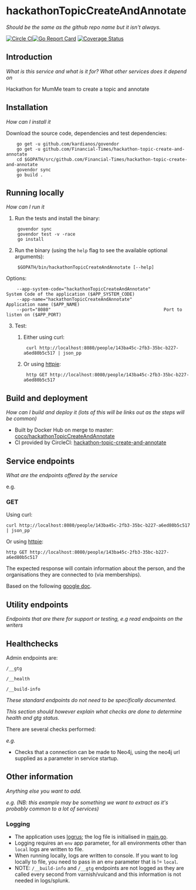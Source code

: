 # hackathonTopicCreateAndAnnotate
_Should be the same as the github repo name but it isn't always._

[![Circle CI](https://circleci.com/gh/Financial-Times/hackathon-topic-create-and-annotate/tree/master.png?style=shield)](https://circleci.com/gh/Financial-Times/hackathon-topic-create-and-annotate/tree/master)[![Go Report Card](https://goreportcard.com/badge/github.com/Financial-Times/hackathon-topic-create-and-annotate)](https://goreportcard.com/report/github.com/Financial-Times/hackathon-topic-create-and-annotate) [![Coverage Status](https://coveralls.io/repos/github/Financial-Times/hackathon-topic-create-and-annotate/badge.svg)](https://coveralls.io/github/Financial-Times/hackathon-topic-create-and-annotate)

## Introduction

_What is this service and what is it for? What other services does it depend on_

Hackathon for MumMe team to create a topic and annotate

## Installation
      
_How can I install it_

Download the source code, dependencies and test dependencies:

        go get -u github.com/kardianos/govendor
        go get -u github.com/Financial-Times/hackathon-topic-create-and-annotate
        cd $GOPATH/src/github.com/Financial-Times/hackathon-topic-create-and-annotate
        govendor sync
        go build .

## Running locally
_How can I run it_

1. Run the tests and install the binary:

        govendor sync
        govendor test -v -race
        go install

2. Run the binary (using the `help` flag to see the available optional arguments):

        $GOPATH/bin/hackathonTopicCreateAndAnnotate [--help]

Options:

        --app-system-code="hackathonTopicCreateAndAnnotate"            System Code of the application ($APP_SYSTEM_CODE)
        --app-name="hackathonTopicCreateAndAnnotate"                   Application name ($APP_NAME)
        --port="8080"                                           Port to listen on ($APP_PORT)
        
3. Test:

    1. Either using curl:

            curl http://localhost:8080/people/143ba45c-2fb3-35bc-b227-a6ed80b5c517 | json_pp

    1. Or using [httpie](https://github.com/jkbrzt/httpie):

            http GET http://localhost:8080/people/143ba45c-2fb3-35bc-b227-a6ed80b5c517

## Build and deployment
_How can I build and deploy it (lots of this will be links out as the steps will be common)_

* Built by Docker Hub on merge to master: [coco/hackathonTopicCreateAndAnnotate](https://hub.docker.com/r/coco/hackathonTopicCreateAndAnnotate/)
* CI provided by CircleCI: [hackathon-topic-create-and-annotate](https://circleci.com/gh/Financial-Times/hackathon-topic-create-and-annotate)

## Service endpoints
_What are the endpoints offered by the service_

e.g.
### GET

Using curl:

    curl http://localhost:8080/people/143ba45c-2fb3-35bc-b227-a6ed80b5c517 | json_pp`

Or using [httpie](https://github.com/jkbrzt/httpie):

    http GET http://localhost:8080/people/143ba45c-2fb3-35bc-b227-a6ed80b5c517

The expected response will contain information about the person, and the organisations they are connected to (via memberships).

Based on the following [google doc](https://docs.google.com/document/d/1SC4Uskl-VD78y0lg5H2Gq56VCmM4OFHofZM-OvpsOFo/edit#heading=h.qjo76xuvpj83).


## Utility endpoints
_Endpoints that are there for support or testing, e.g read endpoints on the writers_

## Healthchecks
Admin endpoints are:

`/__gtg`

`/__health`

`/__build-info`

_These standard endpoints do not need to be specifically documented._

_This section *should* however explain what checks are done to determine health and gtg status._

There are several checks performed:

_e.g._
* Checks that a connection can be made to Neo4j, using the neo4j url supplied as a parameter in service startup.

## Other information
_Anything else you want to add._

_e.g. (NB: this example may be something we want to extract as it's probably common to a lot of services)_

### Logging

* The application uses [logrus](https://github.com/Sirupsen/logrus); the log file is initialised in [main.go](main.go).
* Logging requires an `env` app parameter, for all environments other than `local` logs are written to file.
* When running locally, logs are written to console. If you want to log locally to file, you need to pass in an env parameter that is != `local`.
* NOTE: `/__build-info` and `/__gtg` endpoints are not logged as they are called every second from varnish/vulcand and this information is not needed in logs/splunk.
